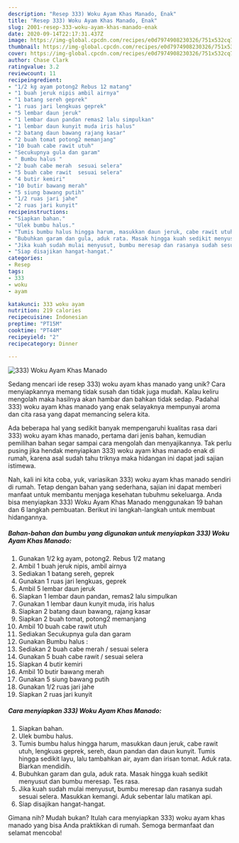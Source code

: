 ```yaml
---
description: "Resep 333) Woku Ayam Khas Manado, Enak"
title: "Resep 333) Woku Ayam Khas Manado, Enak"
slug: 2001-resep-333-woku-ayam-khas-manado-enak
date: 2020-09-14T22:17:31.437Z
image: https://img-global.cpcdn.com/recipes/e0d7974908230326/751x532cq70/333-woku-ayam-khas-manado-foto-resep-utama.jpg
thumbnail: https://img-global.cpcdn.com/recipes/e0d7974908230326/751x532cq70/333-woku-ayam-khas-manado-foto-resep-utama.jpg
cover: https://img-global.cpcdn.com/recipes/e0d7974908230326/751x532cq70/333-woku-ayam-khas-manado-foto-resep-utama.jpg
author: Chase Clark
ratingvalue: 3.2
reviewcount: 11
recipeingredient:
- "1/2 kg ayam potong2 Rebus 12 matang"
- "1 buah jeruk nipis ambil airnya"
- "1 batang sereh geprek"
- "1 ruas jari lengkuas geprek"
- "5 lembar daun jeruk"
- "1 lembar daun pandan remas2 lalu simpulkan"
- "1 lembar daun kunyit muda iris halus"
- "2 batang daun bawang rajang kasar"
- "2 buah tomat potong2 memanjang"
- "10 buah cabe rawit utuh"
- "Secukupnya gula dan garam"
- " Bumbu halus "
- "2 buah cabe merah  sesuai selera"
- "5 buah cabe rawit  sesuai selera"
- "4 butir kemiri"
- "10 butir bawang merah"
- "5 siung bawang putih"
- "1/2 ruas jari jahe"
- "2 ruas jari kunyit"
recipeinstructions:
- "Siapkan bahan."
- "Ulek bumbu halus."
- "Tumis bumbu halus hingga harum, masukkan daun jeruk, cabe rawit utuh, lengkuas geprek, sereh, daun pandan dan daun kunyit. Tumis hingga sedikit layu, lalu tambahkan air, ayam dan irisan tomat. Aduk rata. Biarkan mendidih."
- "Bubuhkan garam dan gula, aduk rata. Masak hingga kuah sedikit menyusut dan bumbu meresap. Tes rasa."
- "Jika kuah sudah mulai menyusut, bumbu meresap dan rasanya sudah sesuai selera. Masukkan kemangi. Aduk sebentar lalu matikan api."
- "Siap disajikan hangat-hangat."
categories:
- Resep
tags:
- 333
- woku
- ayam

katakunci: 333 woku ayam 
nutrition: 219 calories
recipecuisine: Indonesian
preptime: "PT15M"
cooktime: "PT44M"
recipeyield: "2"
recipecategory: Dinner

---
```



![333) Woku Ayam Khas Manado](https://img-global.cpcdn.com/recipes/e0d7974908230326/751x532cq70/333-woku-ayam-khas-manado-foto-resep-utama.jpg)

Sedang mencari ide resep 333) woku ayam khas manado yang unik? Cara menyiapkannya memang tidak susah dan tidak juga mudah. Kalau keliru mengolah maka hasilnya akan hambar dan bahkan tidak sedap. Padahal 333) woku ayam khas manado yang enak selayaknya mempunyai aroma dan cita rasa yang dapat memancing selera kita.



Ada beberapa hal yang sedikit banyak mempengaruhi kualitas rasa dari 333) woku ayam khas manado, pertama dari jenis bahan, kemudian pemilihan bahan segar sampai cara mengolah dan menyajikannya. Tak perlu pusing jika hendak menyiapkan 333) woku ayam khas manado enak di rumah, karena asal sudah tahu triknya maka hidangan ini dapat jadi sajian istimewa.


Nah, kali ini kita coba, yuk, variasikan 333) woku ayam khas manado sendiri di rumah. Tetap dengan bahan yang sederhana, sajian ini dapat memberi manfaat untuk membantu menjaga kesehatan tubuhmu sekeluarga. Anda bisa menyiapkan 333) Woku Ayam Khas Manado menggunakan 19 bahan dan 6 langkah pembuatan. Berikut ini langkah-langkah untuk membuat hidangannya.

<!--inarticleads1-->

##### Bahan-bahan dan bumbu yang digunakan untuk menyiapkan 333) Woku Ayam Khas Manado:

1. Gunakan 1/2 kg ayam, potong2. Rebus 1/2 matang
1. Ambil 1 buah jeruk nipis, ambil airnya
1. Sediakan 1 batang sereh, geprek
1. Gunakan 1 ruas jari lengkuas, geprek
1. Ambil 5 lembar daun jeruk
1. Siapkan 1 lembar daun pandan, remas2 lalu simpulkan
1. Gunakan 1 lembar daun kunyit muda, iris halus
1. Siapkan 2 batang daun bawang, rajang kasar
1. Siapkan 2 buah tomat, potong2 memanjang
1. Ambil 10 buah cabe rawit utuh
1. Sediakan Secukupnya gula dan garam
1. Gunakan  Bumbu halus :
1. Sediakan 2 buah cabe merah / sesuai selera
1. Gunakan 5 buah cabe rawit / sesuai selera
1. Siapkan 4 butir kemiri
1. Ambil 10 butir bawang merah
1. Gunakan 5 siung bawang putih
1. Gunakan 1/2 ruas jari jahe
1. Siapkan 2 ruas jari kunyit




<!--inarticleads2-->

##### Cara menyiapkan 333) Woku Ayam Khas Manado:

1. Siapkan bahan.
1. Ulek bumbu halus.
1. Tumis bumbu halus hingga harum, masukkan daun jeruk, cabe rawit utuh, lengkuas geprek, sereh, daun pandan dan daun kunyit. Tumis hingga sedikit layu, lalu tambahkan air, ayam dan irisan tomat. Aduk rata. Biarkan mendidih.
1. Bubuhkan garam dan gula, aduk rata. Masak hingga kuah sedikit menyusut dan bumbu meresap. Tes rasa.
1. Jika kuah sudah mulai menyusut, bumbu meresap dan rasanya sudah sesuai selera. Masukkan kemangi. Aduk sebentar lalu matikan api.
1. Siap disajikan hangat-hangat.




Gimana nih? Mudah bukan? Itulah cara menyiapkan 333) woku ayam khas manado yang bisa Anda praktikkan di rumah. Semoga bermanfaat dan selamat mencoba!
